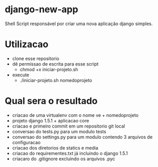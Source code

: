 django-new-app
==============

Shell Script responsável por criar uma nova aplicação django simples.

Utilizacao
===============
* clone esse repositorio
* dê permissao de escrita para esse script 
  * chmod +x iniciar-projeto.sh
* execute 
  * ./iniciar-projeto.sh nomedoprojeto


Qual sera o resultado
=====================

* criacao de uma virtualenv com o nome ve + nomedoprojeto
* projeto django 1.5.1 + aplicacao core
* criacao e primeiro commit em um repositorio git local
* conversao do tests.py para um modulo tests
* conversao do settings.py para um modulo contendo 3 arquivos de configuracao
* criacao dos diretorios de statics e media
* criacao do requirementes.txt já incluindo o django 1.5.1
* criacaro do .gitignore excluindo os arquivos .pyc

